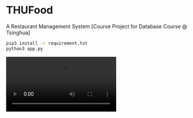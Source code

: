# THUFood
A Restaurant Management System [Course Project for Database Course @ Tsinghua]

```bash
pip3 install -r requirement.txt
python3 app.py
```



<video src="./demo.mov"></video>

